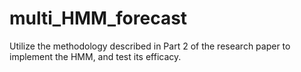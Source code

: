 # multi_HMM_forecast
Utilize the methodology described in Part 2 of the research paper to implement the HMM, and test its efficacy.

